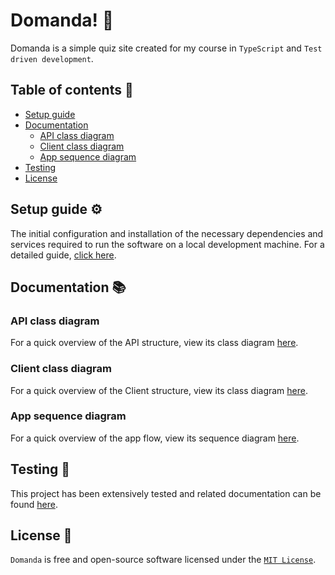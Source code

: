 # Domanda! 🎨

Domanda is a simple quiz site created for my course in `TypeScript` and `Test driven development`.

## Table of contents 📖

-   <a href="#setup-guide-%EF%B8%8F">Setup guide</a>
-   <a href="#documentation-">Documentation</a>
    -   <a href="#api-class-diagram">API class diagram</a>
    -   <a href="#client-class-diagram">Client class diagram</a>
    -   <a href="#app-sequence-diagram">App sequence diagram</a>
-   <a href="#testing-">Testing</a>
-   <a href="#license-">License</a>

## Setup guide ⚙️

The initial configuration and installation of the necessary dependencies and services required to run the software on a local development machine. For a detailed guide, [click here](./docs/SETUP.md).

## Documentation 📚

### API class diagram

For a quick overview of the API structure, view its class diagram [here](./docs/API_CLASS_DIAGRAM.md).

### Client class diagram

For a quick overview of the Client structure, view its class diagram [here](./docs/CLIENT_CLASS_DIAGRAM.md).

### App sequence diagram

For a quick overview of the app flow, view its sequence diagram [here](./docs/APP_SEQUENCE_DIAGRAM.md).

## Testing 🧪

This project has been extensively tested and related documentation can be found [here](./docs/TESTING.md).

## License 📃

`Domanda` is free and open-source software licensed under the <a href="./LICENSE">`MIT License`</a>.
